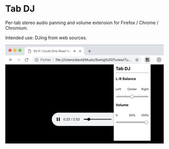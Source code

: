 # Tab DJ
Per-tab stereo audio panning and volume extension for Firefox / Chrome / Chromium.

Intended use: DJing from web sources.

![Tab DJ - balance left right channels and volume for Chrome tabs](screenshots/screenshot-en.png?raw=true)